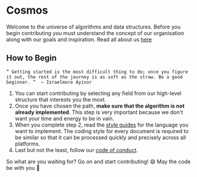 # Cosmos

Welcome to the universe of algorithms and data structures. Before you begin contributing you must understand the concept of our organisation along with our goals and inspiration.
Read all about us [here](https://github.com/OpenGenus/cosmos/wiki)

## How to Begin

`“ Getting started is the most difficult thing to do; once you figure it out, the rest of the journey is as soft as the straw. Be a good beginner. ” 
   ― Israelmore Ayivor`
 
 1. You can start contributing by selecting any field from our high-level structure that interests you the most.
 2. Once you have chosen the path, **make sure that the algorithm is not already implemented**. This step is very important because we don't want your time and energy to be in vain.
 3. When you complete step 2, read the [style guides](https://github.com/OpenGenus/cosmos/tree/master/guides/coding_style) for the language you want to implement. The coding style for every document is required to be similar so that it can be processed quickly and precisely across all platforms. 
 4. Last but not the least, follow our [code of conduct](https://github.com/OpenGenus/cosmos/blob/master/.github/CODE_OF_CONDUCT.md).
 
 So what are you waiting for? Go on and start contributing! :smile: May the code be with you :metal:

